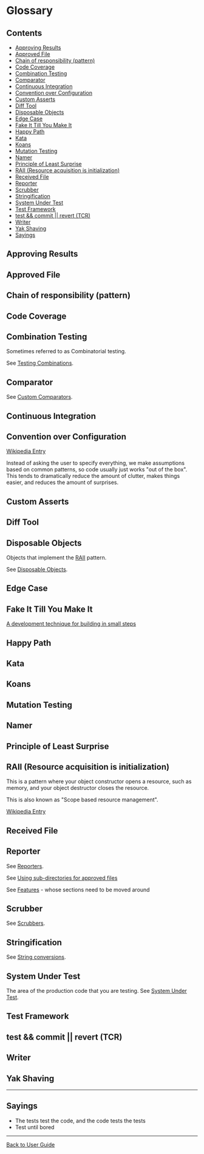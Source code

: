 <a id="top"></a>

# Glossary

<!-- toc -->
## Contents

  * [Approving Results](#approving-results)
  * [Approved File](#approved-file)
  * [Chain of responsibility (pattern)](#chain-of-responsibility-pattern)
  * [Code Coverage](#code-coverage)
  * [Combination Testing](#combination-testing)
  * [Comparator](#comparator)
  * [Continuous Integration](#continuous-integration)
  * [Convention over Configuration](#convention-over-configuration)
  * [Custom Asserts](#custom-asserts)
  * [Diff Tool](#diff-tool)
  * [Disposable Objects](#disposable-objects)
  * [Edge Case](#edge-case)
  * [Fake It Till You Make It](#fake-it-till-you-make-it)
  * [Happy Path](#happy-path)
  * [Kata](#kata)
  * [Koans](#koans)
  * [Mutation Testing](#mutation-testing)
  * [Namer](#namer)
  * [Principle of Least Surprise](#principle-of-least-surprise)
  * [RAII (Resource acquisition is initialization)](#raii-resource-acquisition-is-initialization)
  * [Received File](#received-file)
  * [Reporter](#reporter)
  * [Scrubber](#scrubber)
  * [Stringification](#stringification)
  * [System Under Test](#system-under-test)
  * [Test Framework](#test-framework)
  * [test && commit || revert (TCR)](#test--commit--revert-tcr)
  * [Writer](#writer)
  * [Yak Shaving](#yak-shaving)
  * [Sayings](#sayings)<!-- endToc -->

## Approving Results

## Approved File

## Chain of responsibility (pattern)

## Code Coverage

## Combination Testing

Sometimes referred to as Combinatorial testing.

See [Testing Combinations](/doc/TestingCombinations.md#top).

## Comparator

See [Custom Comparators](/doc/CustomComparators.md#top).

## Continuous Integration

## Convention over Configuration  

[Wikipedia Entry](https://en.wikipedia.org/wiki/Convention_over_configuration)

Instead of asking the user to specify everything, we make assumptions based on common patterns, so code usually just works "out of the box". This tends to dramatically reduce the amount of clutter, makes things easier, and reduces the amount of surprises.

## Custom Asserts

## Diff Tool

## Disposable Objects

Objects that implement the [RAII](#raii-resource-acquisition-is-initialization) pattern.

See [Disposable Objects](/doc/DisposableObjects.md#top).

## Edge Case

## Fake It Till You Make It

[A development technique for building in small steps](https://stackoverflow.com/a/4169657/1303587)

## Happy Path

## Kata

## Koans

## Mutation Testing

## Namer

## Principle of Least Surprise

## RAII (Resource acquisition is initialization)

This is a pattern where your object constructor opens a resource, such as memory, and your object destructor closes the resource.

This is also known as "Scope based resource management".

[Wikipedia Entry](https://en.cppreference.com/w/cpp/language/raii)

## Received File

## Reporter

See [Reporters](/doc/Reporters.md#top).

See [Using sub-directories for approved files](/doc/Configuration.md#using-sub-directories-for-approved-files)

See [Features](/doc/Features.md#top) - whose sections need to be moved around

## Scrubber

See [Scrubbers](/doc/explanations/Scrubbers.md#top).

## Stringification

See [String conversions](/doc/ToString.md#top).

## System Under Test

The area of the production code that you are testing. See [System Under Test](https://en.wikipedia.org/wiki/System_under_test).

## Test Framework

## test && commit || revert (TCR)

## Writer

## Yak Shaving

---

## Sayings

* The tests test the code, and the code tests the tests
* Test until bored

---

[Back to User Guide](/doc/README.md#top)

